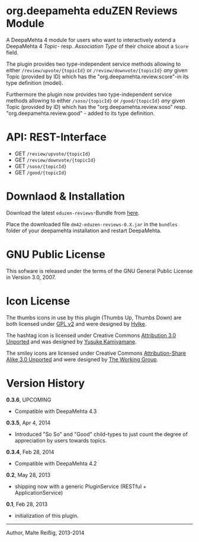 
# org.deepamehta eduZEN Reviews Module

A DeepaMehta 4 module for users who want to interactively extend a DeepaMehta 4 _Topic_- resp. _Association Type_ of their choice about a `Score` field.

The plugin provides two type-independent service methods allowing to either `/review/upvote/{topicId}` or `/review/downvote/{topicId}` _any_ given Topic (provided by ID) which has the "org.deepamehta.review.score"-in its type definition (model).

Furthermore the plugin now provides two type-independent service methods allowing to either `/soso/{topicId}` or `/good/{topicId}` _any_ given Topic (provided by ID) which has the "org.deepamehta.review.soso" resp. "org.deepamehta.review.good" - added to its type definition.

# API: REST-Interface

* GET `/review/upvote/{topicId}`
* GET `/review/downvote/{topicId}`
* GET `/soso/{topicId}`
* GET `/good/{topicId}`

# Downlaod & Installation

Download the latest `eduzen-reviews`-Bundle from [here](http://download.deepamehta.de/nightly/).

Place the downloaded file `dm42-eduzen-reviews-0.X.jar` in the `bundles` folder of your deepamehta installation and restart DeepaMehta.

# GNU Public License

This sofware is released under the terms of the GNU General Public License in Version 3.0, 2007.

# Icon License

The thumbs icons in use by this plugin (Thumbs Up, Thumbs Down) are both licensed under [GPL v2](http://www.gnu.org/licenses/gpl-2.0.html) and were designed by [Hylke](http://www.bomahy.nl).

The hashtag icon is licensed under Creative Commons [Attribution 3.0 Unported](http://creativecommons.org/licenses/by/3.0/) and was designed by [Yusuke Kamiyamane](http://p.yusukekamiyamane.com/).

The smiley icons are licensed under Creative Commons [Attribution-Share Alike 3.0 Unported](http://creativecommons.org/licenses/by-sa/3.0/) and were designed by [The Working Group](http://blog.twg.ca).

# Version History

**0.3.6**, UPCOMING

- Compatible with DeepaMehta 4.3

**0.3.5**, Apr 4, 2014

- Introduced "So So" and "Good" child-types to just count the degree of appreciation by users towards topics.

**0.3.4**, Feb 28, 2014

- Compatible with DeepaMehta 4.2

**0.2**, May 28, 2013

- shipping now with a generic PluginService (RESTful + ApplicationService)

**0.1**, Feb 28, 2013

- initialization of this plugin.

-------------------------------
Author, Malte Reißig, 2013-2014

